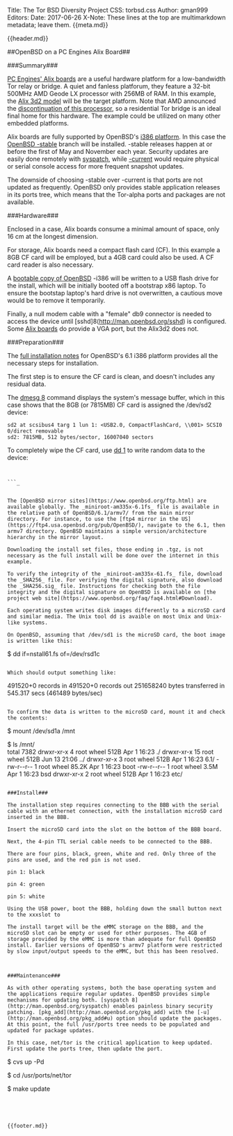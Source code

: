 Title: The Tor BSD Diversity Project
CSS: torbsd.css
Author: gman999
Editors:
Date: 2017-06-26
X-Note: These lines at the top are multimarkdown metadata; leave them.
{{meta.md}}

{{header.md}}

##OpenBSD on a PC Engines Alix Board##

###Summary###

[PC Engines' Alix boards](http://pcengines.ch/alix.htm) are a useful hardware platform for a low-bandwidth Tor relay or bridge. A quiet and fanless platforum,  they feature a 32-bit 500MHz AMD Geode LX processor with 256MB of RAM. In this example, the [Alix 3d2 model](http://pcengines.ch/alix3d2.htm) will be the target platform. Note that AMD announced the [discontinuation of this processor](http://pcengines.ch/eol.htm), so a residential Tor bridge is an ideal final home for this hardware. The example could be utilized on many other embedded platforms.

Alix boards are fully supported by OpenBSD's [i386 platform](https://www.openbsd.org/i386.html). In this case the [OpenBSD -stable](https://www.openbsd.org/stable.html) branch will be installed. -stable releases happen at or before the first of May and November each year. Security updates are easily done remotely with [syspatch](http://man.openbsd.org/syspatch), while [-current](https://www.openbsd.org/faq/faq5.html#Flavors) would require physical or serial console access for more frequent snapshot updates.

The downside of choosing -stable over -current is that ports are not updated as frequently. OpenBSD only provides stable application releases in its ports tree, which means that the Tor-alpha ports and packages are not available.

###Hardware###

Enclosed in a case, Alix boards consume a minimal amount of space, only 16 cm at the longest dimension.

For storage, Alix boards need a compact flash card (CF). In this example a 8GB CF card will be employed, but a 4GB card could also be used. A CF card reader is also necessary.

A [bootable copy of OpenBSD](https://www.openbsd.org/faq/faq4.html#MkInsMedia) -i386 will be written to a USB flash drive for the install, which will be initially booted off a bootstrap x86 laptop. To ensure the bootstap laptop's hard drive is not overwritten, a cautious move would be to remove it temporarily.

Finally, a null modem cable with a "female" db9 connector is needed to access the device until [sshd]8(http://man.openbsd.org/sshd) is configured. Some [Alix boards](http://pcengines.ch/alix.htm) do provide a VGA port, but the Alix3d2 does not.

###Preparation###

The [full installation notes](https://ftp.openbsd.org/pub/OpenBSD/6.1/i386/INSTALL.i386) for OpenBSD's 6.1 i386 platform provides all the necessary steps for installation.

The first step is to ensure the CF card is clean, and doesn't includes any residual data.

The [dmesg 8](http://man.openbsd.org/dmesg) command displays the system's message buffer, which in this case shows that the 8GB (or 7815MB) CF card is assigned the /dev/sd2 device:

```
sd2 at scsibus4 targ 1 lun 1: <USB2.0, CompactFlashCard, \\001> SCSI0 0/direct removable
sd2: 7815MB, 512 bytes/sector, 16007040 sectors
```

To completely wipe the CF card, use [dd 1](http://man.openbsd.org/dd) to write random data to the device:

```


```_


The [OpenBSD mirror sites](https://www.openbsd.org/ftp.html) are available globally. The _miniroot-am335x-6.1fs_ file is available in the relative path of OpenBSD/6.1/armv7/ from the main mirror directory. For instance, to use the [ftp4 mirror in the US](https://ftp4.usa.openbsd.org/pub/OpenBSD/), navigate to the 6.1, then armv7 directory. OpenBSD maintains a simple version/architecture hierarchy in the mirror layout.

Downloading the install set files, those ending in .tgz, is not necessary as the full install will be done over the internet in this example.

To verify the integrity of the _miniroot-am335x-61.fs_ file, download the _SHA256_ file. For verifying the digital signature, also download the _SHA256.sig_ file. Instructions for checking both the file integrity and the digital signature on OpenBSD is available on [the project web site](https://www.openbsd.org/faq/faq4.html#Download).

Each operating system writes disk images differently to a microSD card and similar media. The Unix tool dd is avaible on most Unix and Unix-like systems.

On OpenBSD, assuming that /dev/sd1 is the microSD card, the boot image is written like this:

```
$ dd if=nstall61.fs of=/dev/rsd1c
```

Which should output something like:
```
491520+0 records in
491520+0 records out
251658240 bytes transferred in 545.317 secs (461489 bytes/sec)

```

To confirm the data is written to the microSD card, mount it and check the contents:

```
$ mount /dev/sd1a /mnt

$ ls /mnt/                                                                     
total 7382
drwxr-xr-x   4 root  wheel   512B Apr  1 16:23 ./
drwxr-xr-x  15 root  wheel   512B Jun 13 21:06 ../
drwxr-xr-x   3 root  wheel   512B Apr  1 16:23 6.1/
-rw-r--r--   1 root  wheel  85.2K Apr  1 16:23 boot
-rw-r--r--   1 root  wheel   3.5M Apr  1 16:23 bsd
drwxr-xr-x   2 root  wheel   512B Apr  1 16:23 etc/
```

###Install###

The installation step requires connecting to the BBB with the serial cable with an ethernet connection, with the installation microSD card inserted in the BBB.

Insert the microSD card into the slot on the bottom of the BBB board.

Next, the 4-pin TTL serial cable needs to be connected to the BBB.

There are four pins, black, green, white and red. Only three of the pins are used, and the red pin is not used.

pin 1: black

pin 4: green

pin 5: white

Using the USB power, boot the BBB, holding down the small button next to the xxxslot to 

The install target will be the eMMC storage on the BBB, and the microSD slot can be empty or used for other purposes. The 4GB of storage provided by the eMMC is more than adequate for full OpenBSD install. Earlier versions of OpenBSD's armv7 platform were restricted by slow input/output speeds to the eMMC, but this has been resolved.



###Maintenance###

As with other operating systems, both the base operating system and the applications require regular updates. OpenBSD provides simple mechanisms for updating both. [syspatch 8](http://man.openbsd.org/syspatch) enables painless binary security patching. [pkg_add](http://man.openbsd.org/pkg_add) with the [-u](http://man.openbsd.org/pkg_add#u) option should update the packages. At this point, the full /usr/ports tree needs to be populated and updated for package updates.

In this case, net/tor is the critical application to keep updated. First update the ports tree, then update the port.

```
$ cvs up -Pd

$ cd /usr/ports/net/tor

$ make update
```




{{footer.md}}

